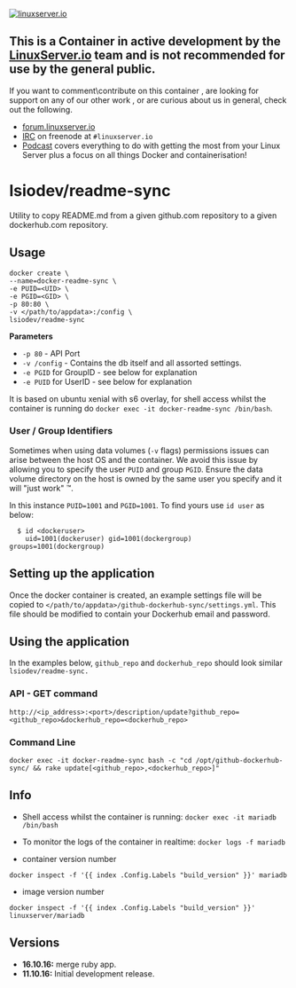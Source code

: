 
[linuxserverurl]: https://linuxserver.io
[forumurl]: https://forum.linuxserver.io
[ircurl]: https://www.linuxserver.io/irc/
[podcasturl]: https://www.linuxserver.io/podcast/

[![linuxserver.io](https://raw.githubusercontent.com/linuxserver/docker-templates/master/linuxserver.io/img/linuxserver_medium.png)][linuxserverurl]

## This is a Container in active development by the [LinuxServer.io][linuxserverurl] team and is not recommended for use by the general public.

If you want to comment\contribute on this container , are looking for support on any of our other work , or are curious about us in general, check out the following.

* [forum.linuxserver.io][forumurl]
* [IRC][ircurl] on freenode at `#linuxserver.io`
* [Podcast][podcasturl] covers everything to do with getting the most from your Linux Server plus a focus on all things Docker and containerisation!

# lsiodev/readme-sync

Utility to copy README.md from a given github.com repository to a given dockerhub.com repository. 

## Usage

```
docker create \
--name=docker-readme-sync \
-e PUID=<UID> \
-e PGID=<GID> \
-p 80:80 \
-v </path/to/appdata>:/config \
lsiodev/readme-sync
```

**Parameters**

* `-p 80` - API Port
* `-v /config` - Contains the db itself and all assorted settings. 
* `-e PGID` for GroupID - see below for explanation
* `-e PUID` for UserID - see below for explanation

It is based on ubuntu xenial with s6 overlay, for shell access whilst the container is running do `docker exec -it docker-readme-sync /bin/bash`.

### User / Group Identifiers

Sometimes when using data volumes (`-v` flags) permissions issues can arise between the host OS and the container. We avoid this issue by allowing you to specify the user `PUID` and group `PGID`. Ensure the data volume directory on the host is owned by the same user you specify and it will "just work" ™.

In this instance `PUID=1001` and `PGID=1001`. To find yours use `id user` as below:

```
  $ id <dockeruser>
    uid=1001(dockeruser) gid=1001(dockergroup) groups=1001(dockergroup)
```

## Setting up the application 

Once the docker container is created, an example settings file will be copied to `</path/to/appdata>/github-dockerhub-sync/settings.yml`. This file should be modified to contain your Dockerhub email and password.


## Using the application

In the examples below, `github_repo` and `dockerhub_repo` should look similar `lsiodev/readme-sync.`

### API - GET command

`http://<ip_address>:<port>/description/update?github_repo=<github_repo>&dockerhub_repo=<dockerhub_repo>`

### Command Line

`docker exec -it docker-readme-sync bash -c "cd /opt/github-dockerhub-sync/ && rake update[<github_repo>,<dockerhub_repo>]"`

## Info

* Shell access whilst the container is running: `docker exec -it mariadb /bin/bash`
* To monitor the logs of the container in realtime: `docker logs -f mariadb`

* container version number 

`docker inspect -f '{{ index .Config.Labels "build_version" }}' mariadb`

* image version number

`docker inspect -f '{{ index .Config.Labels "build_version" }}' linuxserver/mariadb`

## Versions
+ **16.10.16:** merge ruby app.
+ **11.10.16:** Initial development release.

